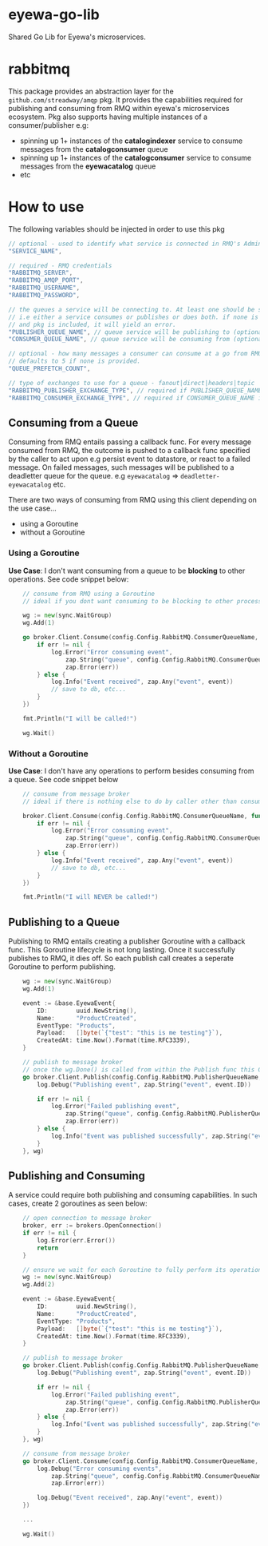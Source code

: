 # eyewa-go-lib
Shared Go Lib for Eyewa's microservices.

# rabbitmq
This package provides an abstraction layer for the `github.com/streadway/amqp` pkg. It provides the capabilities required for publishing and consuming from RMQ within eyewa's microservices ecosystem. Pkg also supports having multiple instances of a consumer/publisher e.g:

- spinning up 1+ instances of the **catalogindexer** service to consume messages from the **catalogconsumer** queue
- spinning up 1+ instances of the **catalogconsumer** service to consume messages from the **eyewacatalog** queue
- etc


# How to use
The following variables should be injected in order to use this pkg

```go
// optional - used to identify what service is connected in RMQ's Admin UI.
"SERVICE_NAME", 

// required - RMQ credentials
"RABBITMQ_SERVER",
"RABBITMQ_AMQP_PORT",
"RABBITMQ_USERNAME",
"RABBITMQ_PASSWORD",

// the queues a service will be connecting to. At least one should be specified
// i.e either a service consumes or publishes or does both. if none is specified
// and pkg is included, it will yield an error.
"PUBLISHER_QUEUE_NAME", // queue service will be publishing to (optional)
"CONSUMER_QUEUE_NAME", // queue service will be consuming from (optional)

// optional - how many messages a consumer can consume at a go from RMQ.
// defaults to 5 if none is provided.
"QUEUE_PREFETCH_COUNT", 

// type of exchanges to use for a queue - fanout|direct|headers|topic
"RABBITMQ_PUBLISHER_EXCHANGE_TYPE", // required if PUBLISHER_QUEUE_NAME is provided
"RABBITMQ_CONSUMER_EXCHANGE_TYPE", // required if CONSUMER_QUEUE_NAME is provided
```

## Consuming from a Queue
Consuming from RMQ entails passing a callback func. For every message consumed from RMQ, the outcome is pushed to a callback func specified by the caller to act upon e.g persist event to datastore, or react to a failed message. On failed messages, such messages will be published to a deadletter queue for the queue. e.g `eyewacatalog` => `deadletter-eyewacatalog` etc.

There are two ways of consuming from RMQ using this client depending on the use case...

- using a Goroutine
- without a Goroutine

### Using a Goroutine
**Use Case**: I don't want consuming from a queue to be **blocking** to other operations. See code snippet below:

```go
	// consume from RMQ using a Goroutine
	// ideal if you dont want consuming to be blocking to other processes or Goroutines

	wg := new(sync.WaitGroup)
	wg.Add(1)

	go broker.Client.Consume(config.Config.RabbitMQ.ConsumerQueueName, func(event *base.EyewaEvent, err error) {
		if err != nil {
			log.Error("Error consuming event",
				zap.String("queue", config.Config.RabbitMQ.ConsumerQueueName),
				zap.Error(err))
		} else {
			log.Info("Event received", zap.Any("event", event))
			// save to db, etc...
		}
	})

	fmt.Println("I will be called!")

	wg.Wait()
```

### Without a Goroutine
**Use Case**: I don't have any operations to perform besides consuming from a queue. See code snippet below

```go
	// consume from message broker
	// ideal if there is nothing else to do by caller other than consuming

	broker.Client.Consume(config.Config.RabbitMQ.ConsumerQueueName, func(event *base.EyewaEvent, err error) {
		if err != nil {
			log.Error("Error consuming event",
				zap.String("queue", config.Config.RabbitMQ.ConsumerQueueName),
				zap.Error(err))
		} else {
			log.Info("Event received", zap.Any("event", event))
			// save to db, etc...
		}
	})

	fmt.Println("I will NEVER be called!")
```

## Publishing to a Queue
Publishing to RMQ entails creating a publisher Goroutine with a callback func. This Goroutine lifecycle is not long lasting. Once it successfully publishes to RMQ, it dies off. So each publish call creates a seperate Goroutine to perform publishing.

```go 
	wg := new(sync.WaitGroup)
	wg.Add(1)

	event := &base.EyewaEvent{
		ID:        uuid.NewString(),
		Name:      "ProductCreated",
		EventType: "Products",
		Payload:   []byte(`{"test": "this is me testing"}`),
		CreatedAt: time.Now().Format(time.RFC3339),
	}

	// publish to message broker
	// once the wg.Done() is called from within the Publish func this Goroutine seizes to exist.
	go broker.Client.Publish(config.Config.RabbitMQ.PublisherQueueName, event, func(event *base.EyewaEvent, err error) {
		log.Debug("Publishing event", zap.String("event", event.ID))

		if err != nil {
			log.Error("Failed publishing event",
				zap.String("queue", config.Config.RabbitMQ.PublisherQueueName),
				zap.Error(err))
		} else {
			log.Info("Event was published successfully", zap.String("event", event.ID))
		}
	}, wg)
```

## Publishing and Consuming
A service could require both publishing and consuming capabilities. In such cases, create 2 goroutines as seen below:

``` go
	// open connection to message broker
	broker, err := brokers.OpenConnection()
	if err != nil {
		log.Error(err.Error())
		return
	}

	// ensure we wait for each Goroutine to fully perform its operations.
	wg := new(sync.WaitGroup)
	wg.Add(2)

	event := &base.EyewaEvent{
		ID:        uuid.NewString(),
		Name:      "ProductCreated",
		EventType: "Products",
		Payload:   []byte(`{"test": "this is me testing"}`),
		CreatedAt: time.Now().Format(time.RFC3339),
	}

	// publish to message broker
	go broker.Client.Publish(config.Config.RabbitMQ.PublisherQueueName, event, func(event *base.EyewaEvent, err error) {
		log.Debug("Publishing event", zap.String("event", event.ID))

		if err != nil {
			log.Error("Failed publishing event",
				zap.String("queue", config.Config.RabbitMQ.PublisherQueueName),
				zap.Error(err))
		} else {
			log.Info("Event was published successfully", zap.String("event", event.ID))
		}
	}, wg)

	// consume from message broker
	go broker.Client.Consume(config.Config.RabbitMQ.ConsumerQueueName, func(event *base.EyewaEvent, err error) {
		log.Debug("Error consuming events",
			zap.String("queue", config.Config.RabbitMQ.ConsumerQueueName),
			zap.Error(err))

		log.Debug("Event received", zap.Any("event", event))
	})

	...

	wg.Wait()
```